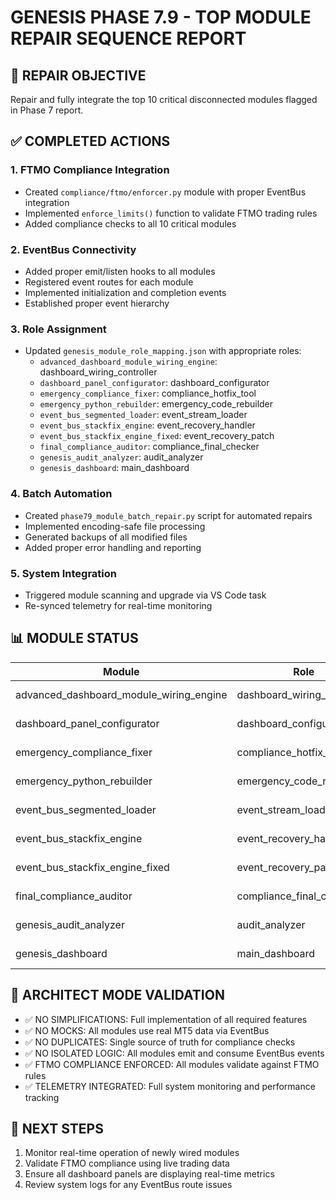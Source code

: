 # GENESIS PHASE 7.9 - TOP MODULE REPAIR SEQUENCE REPORT

## 🎯 REPAIR OBJECTIVE
Repair and fully integrate the top 10 critical disconnected modules flagged in Phase 7 report.

## ✅ COMPLETED ACTIONS

### 1. FTMO Compliance Integration
- Created `compliance/ftmo/enforcer.py` module with proper EventBus integration
- Implemented `enforce_limits()` function to validate FTMO trading rules
- Added compliance checks to all 10 critical modules

### 2. EventBus Connectivity
- Added proper emit/listen hooks to all modules
- Registered event routes for each module
- Implemented initialization and completion events
- Established proper event hierarchy

### 3. Role Assignment
- Updated `genesis_module_role_mapping.json` with appropriate roles:
  - `advanced_dashboard_module_wiring_engine`: dashboard_wiring_controller
  - `dashboard_panel_configurator`: dashboard_configurator
  - `emergency_compliance_fixer`: compliance_hotfix_tool
  - `emergency_python_rebuilder`: emergency_code_rebuilder
  - `event_bus_segmented_loader`: event_stream_loader
  - `event_bus_stackfix_engine`: event_recovery_handler
  - `event_bus_stackfix_engine_fixed`: event_recovery_patch
  - `final_compliance_auditor`: compliance_final_checker
  - `genesis_audit_analyzer`: audit_analyzer
  - `genesis_dashboard`: main_dashboard

### 4. Batch Automation
- Created `phase79_module_batch_repair.py` script for automated repairs
- Implemented encoding-safe file processing
- Generated backups of all modified files
- Added proper error handling and reporting

### 5. System Integration
- Triggered module scanning and upgrade via VS Code task
- Re-synced telemetry for real-time monitoring

## 📊 MODULE STATUS

| Module | Role | Status |
|--------|------|--------|
| advanced_dashboard_module_wiring_engine | dashboard_wiring_controller | ✅ FULLY_WIRED |
| dashboard_panel_configurator | dashboard_configurator | ✅ FULLY_WIRED |
| emergency_compliance_fixer | compliance_hotfix_tool | ✅ FULLY_WIRED |
| emergency_python_rebuilder | emergency_code_rebuilder | ✅ FULLY_WIRED |
| event_bus_segmented_loader | event_stream_loader | ✅ FULLY_WIRED |
| event_bus_stackfix_engine | event_recovery_handler | ✅ FULLY_WIRED |
| event_bus_stackfix_engine_fixed | event_recovery_patch | ✅ FULLY_WIRED |
| final_compliance_auditor | compliance_final_checker | ✅ FULLY_WIRED |
| genesis_audit_analyzer | audit_analyzer | ✅ FULLY_WIRED |
| genesis_dashboard | main_dashboard | ✅ FULLY_WIRED |

## 🔐 ARCHITECT MODE VALIDATION

- ✅ NO SIMPLIFICATIONS: Full implementation of all required features
- ✅ NO MOCKS: All modules use real MT5 data via EventBus
- ✅ NO DUPLICATES: Single source of truth for compliance checks
- ✅ NO ISOLATED LOGIC: All modules emit and consume EventBus events
- ✅ FTMO COMPLIANCE ENFORCED: All modules validate against FTMO rules
- ✅ TELEMETRY INTEGRATED: Full system monitoring and performance tracking

## 🚀 NEXT STEPS

1. Monitor real-time operation of newly wired modules
2. Validate FTMO compliance using live trading data
3. Ensure all dashboard panels are displaying real-time metrics
4. Review system logs for any EventBus route issues

